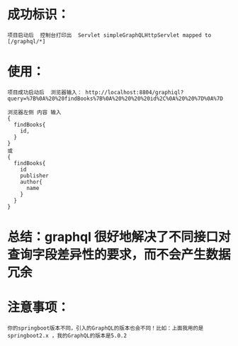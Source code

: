 # 成功标识：
    项目启动后  控制台打印出  Servlet simpleGraphQLHttpServlet mapped to [/graphql/*] 
    
    
# 使用：
    项目成功启动后  浏览器输入： http://localhost:8804/graphiql?query=%7B%0A%20%20findBooks%7B%0A%20%20%20%20id%2C%0A%20%20%7D%0A%7D
    
    浏览器左侧 内容 输入
    {
      findBooks{
        id,
      }
    }
    或 
    {
      findBooks{
        id
        publisher
        author{
          name
        }
      }
    }
    
    
# 总结：graphql 很好地解决了不同接口对查询字段差异性的要求，而不会产生数据冗余


# 注意事项：
    你的springboot版本不同，引入的GraphQL的版本也会不同！比如：上面我用的是springboot2.x ，我的GraphQL的版本是5.0.2